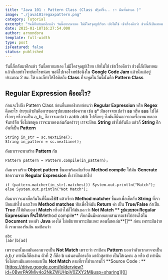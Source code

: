 ```yaml
---
title: "Java 101 : Pattern Class (Class ฟรุ้งฟริ้ง.. :~ มึนทั้งตำบล )"
image: "./java101regaxpattern.png"
category: Tutorial
excerpt: "วันนี้ก็กลับมาอีกแล้ว วันนี้อยากมาเอง ไม่มีใครจุดธูปเรียก เฮ้ยไม่ใช่ เข้าเรื่องดีกว่า ช่วงนี้ก็เปิดเทอมแล้วก็เลยทำโจทย์อะไรหน่อย พอดีไปเจอโจทย์ข้อนึงใน Google Code Jam"
date: 2015-01-18T16:27:54.000
author: arnondora
template: full-width
type: post
isFeatured: false
status: published
---
```


วันนี้ก็กลับมาอีกแล้ว วันนี้อยากมาเอง ไม่มีใครจุดธูปเรียก เฮ้ยไม่ใช่ เข้าเรื่องดีกว่า ช่วงนี้ก็เปิดเทอมแล้วก็เลยทำโจทย์อะไรหน่อย พอดีไปเจอโจทย์ข้อนึงใน **Google Code Jam** แล้วนั่งแก้อยู่ประมาณ 2 ชม. ได้ และก็ทำให้ได้คิดถึง **Class** ที่จะพูดในวันนี้นั่นคือ **Pattern Class**

## **Regular Expression คืออะไร?**
ก่อนจะไปถึง Pattern Class ก่อนอื่นขออธิบายก่อนว่า **Regular Expression** หรือ **Regex** คืออะไร ง่ายๆแล้วมันคือการบอกรูปแบบของข้อความ เช่น a\* มันอาจจะแปลว่า aa หรือ aaa ไปได้เรื่อยๆ หรือจะเป็น a_b_ ก็อาจจะแปลว่า aabb abb ไปเรื่อยๆ ซึ่งมันก็มีนอกจากเครื่องหมายดอกจันทร์อีก ซึ่งไม่ขอพูด
เราจะมาลองเล่นกันคร่าวๆ เราจะป้อน **String** เข้าไปอันนึง แล้วก็ **String** อีกอันที่เป็น **Pattern**

    String in_str = sc.nextLine();
    String in_pattern = sc.nextLine();

ถัดมาเราจะมาสร้าง **Pattern** กัน

    Pattern pattern = Pattern.compile(in_pattern);

ถัดมาเราสร้าง **Object pattern** ขึ้นมาพร้อมกับเรียก **Method compile** ให้มัน **Generate** ข้อความจาก **Regular Expression** ที่เราป้อนเข้าไป

    if (pattern.matcher(in_str).matches()) System.out.println("Match");
    else System.out.println("Not Match");

ถัดมาเราจะมาเช็คกันในที่นี้ผมใช้**If** แล้วเรียก **Method matcher** ขึ้นมาเพื่อเช็คกับ **String** ที่เราป้อนเข้าไป และเรียก **Method matches** ทับเพื่อให้มัน **Return** ค่า เป็น **True/False** ถ้าเป็น **True** ก็ให้มันบอกว่ **Match** หรือถ้าไม่ก็ให้มันบอกว่า **Not Match **
รูปแบบของ **Regular Expression** ที่จะให้**Method compile** เรียกนั้นมีหลายแบบสามารถเข้าไปอ่านได้ใน **Document** ของตัว **Java** เองได้ ไม่อธิบายเพราะมันเยอะ ตอนนี้ขอเล่น**\[\]** ก่อน เพราะมันง่ายดี เรามาลองรันกัน ผมป้อนว่า

    abc
    [abr]b[ad]

เพราะฉะนั้นผลมันออกมาจะเป็น **Not Match** เพราะว่า เราป้อน **Pattern** บอกว่าตัวแรกอาจจะเป็น a,b,r เท่านั้นก็คือผ่าน ตัวที่ 2 ก็คือ b แน่นอนก็ตรงอีก มาตัวสุดท้าย เป็นได้เฉพาะ a หรือ d เท่านั้นซึ่งไม่ตรงมันเลยออกมาเป็น **Not Match** ตามที่เราโปรแกรมไว้
**Source Code : **[https://drive.google.com/folderview?id=0BwrPA9Miv4o2NkZWUHpjV0ZXY2M&usp=sharing][0]

[0]: https://drive.google.com/folderview?id=0BwrPA9Miv4o2NkZWUHpjV0ZXY2M&usp=sharing
